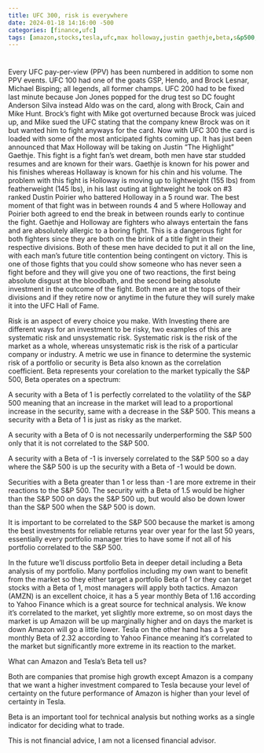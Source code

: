 ```yaml
---
title: UFC 300, risk is everywhere
date: 2024-01-18 14:16:00 -500
categories: [finance,ufc]
tags: [amazon,stocks,tesla,ufc,max holloway,justin gaethje,beta,s&p500,ufc 300]
---
```



#

Every UFC pay-per-view (PPV) has been numbered in addition to some non PPV events. UFC 100 had one of the goats GSP, Hendo, and Brock Lesnar, Michael Bisping; all legends, all former champs. UFC 200 had to be fixed last minute because Jon Jones popped for the drug test so DC fought Anderson Silva instead Aldo was on the card, along with Brock, Cain and Mike Hunt. Brock’s fight with Mike got overturned because Brock was juiced up, and Mike sued the UFC stating that the company knew Brock was on it but wanted him to fight anyways for the card. Now with UFC 300 the card is loaded with some of the most anticipated fights coming up. It has just been announced that Max Holloway will be taking on Justin “The Highlight” Gaethje. This fight is a fight fan’s wet dream, both men have star studded resumes and are known for their wars. Gaethje is known for his power and his finishes whereas Hollaway is known for his chin and his volume. The problem with this fight is Holloway is moving up to lightweight (155 lbs) from featherweight (145 lbs), in his last outing at lightweight he took on #3 ranked Dustin Poirier who battered Holloway in a 5 round war. The best moment of that fight was in between rounds 4 and 5 where Holloway and Poirier both agreed to end the break in between rounds early to continue the fight. Gaethje and Holloway are fighters who always entertain the fans and are absolutely allergic to a boring fight. This is a dangerous fight for both fighters since they are both on the brink of a title fight in their respective divisions. Both of these men have decided to put it all on the line, with each man’s future title contention being contingent on victory. This is one of those fights that you could show someone who has never seen a fight before and they will give you one of two reactions, the first being absolute disgust at the bloodbath, and the second being absolute investment in the outcome of the fight. Both men are at the tops of their divisions and if they retire now or anytime in the future they will surely make it into the UFC Hall of Fame.

Risk is an aspect of every choice you make. With Investing there are different ways for an investment to be risky, two examples of this are systematic risk and unsystematic risk. Systematic risk is the risk of the market as a whole, whereas unsystematic risk is the risk of a particular company or industry. A metric we use in finance to determine the systemic risk of a portfolio or security is Beta also known as the correlation coefficient. Beta represents your corelation to the market typically the S&P 500, Beta operates on a spectrum:

A security with a Beta of 1 is perfectly correlated to the volatility of the S&P 500 meaning that an increase in the market will lead to a proportional increase in the security, same with a decrease in the S&P 500. This means a security with a Beta of 1 is just as risky as the market.

A security with a Beta of 0 is not necessarily underperforming the S&P 500 only that it is not correlated to the S&P 500.

A security with a Beta of -1 is inversely correlated to the S&P 500 so a day where the S&P 500 is up the security with a Beta of -1 would be down.

Securities with a Beta greater than 1 or less than -1 are more extreme in their reactions to the S&P 500. The security with a Beta of 1.5 would be higher than the S&P 500 on days the S&P 500 up, but would also be down  lower than the S&P 500 when the S&P 500 is down.

It is important to be correlated to the S&P 500 because the market is among the best investments for reliable returns year over year for the last 50 years, essentially every portfolio manager tries to have some if not all of his portfolio correlated to the S&P 500.

In the future we’ll discuss portfolio Beta in deeper detail including a Beta analysis of my portfolio. Many portfolios including my own want to benefit from the market so they either target a portfolio Beta of 1 or they can target stocks with a Beta of 1, most managers will apply both tactics. Amazon (AMZN) is an excellent choice, it has a 5 year monthly Beta of 1.16 according to Yahoo Finance which is a great source for technical analysis. We know it’s correlated to the market, yet slightly more extreme, so on most days the market is up Amazon will be up marginally higher and on days the market is down Amazon will go a little lower. Tesla on the other hand has a 5 year monthly Beta of 2.32 according to Yahoo Finance meaning it’s correlated to the market but significantly more extreme in its reaction to the market.

What can Amazon and Tesla’s Beta tell us?

Both are companies that promise high growth except Amazon is a company that we want a higher investment compared to Tesla because your level of certainty on the future performance of Amazon is higher than your level of certainty in Tesla.

Beta is an important tool for technical analysis but nothing works as a single indicator for deciding what to trade.

This is not financial advice, I am not a licensed financial advisor.



